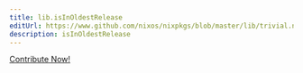 ```yaml
---
title: lib.isInOldestRelease
editUrl: https://www.github.com/nixos/nixpkgs/blob/master/lib/trivial.nix#L263C5
description: isInOldestRelease
---
```


<a href="https://www.github.com/nixos/nixpkgs/blob/master/lib/trivial.nix#L263C5">Contribute Now!</a>
